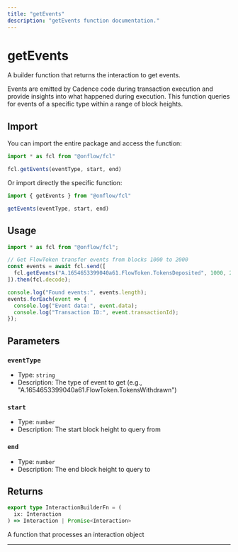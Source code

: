 ```yaml
---
title: "getEvents"
description: "getEvents function documentation."
---
```


<!-- THIS DOCUMENT IS AUTO-GENERATED FROM [onflow/fcl/../sdk/src/build/build-get-events.ts](https://github.com/onflow/fcl-js/tree/master/packages/fcl/../sdk/src/build/build-get-events.ts). DO NOT EDIT MANUALLY -->

# getEvents

A builder function that returns the interaction to get events.

Events are emitted by Cadence code during transaction execution and provide insights into what happened during execution.
This function queries for events of a specific type within a range of block heights.

## Import

You can import the entire package and access the function:

```typescript
import * as fcl from "@onflow/fcl"

fcl.getEvents(eventType, start, end)
```

Or import directly the specific function:

```typescript
import { getEvents } from "@onflow/fcl"

getEvents(eventType, start, end)
```

## Usage

```typescript
import * as fcl from "@onflow/fcl";

// Get FlowToken transfer events from blocks 1000 to 2000
const events = await fcl.send([
  fcl.getEvents("A.1654653399040a61.FlowToken.TokensDeposited", 1000, 2000)
]).then(fcl.decode);

console.log("Found events:", events.length);
events.forEach(event => {
  console.log("Event data:", event.data);
  console.log("Transaction ID:", event.transactionId);
});
```

## Parameters

### `eventType` 


- Type: `string`
- Description: The type of event to get (e.g., "A.1654653399040a61.FlowToken.TokensWithdrawn")

### `start` 


- Type: `number`
- Description: The start block height to query from

### `end` 


- Type: `number`
- Description: The end block height to query to


## Returns

```typescript
export type InteractionBuilderFn = (
  ix: Interaction
) => Interaction | Promise<Interaction>
```


A function that processes an interaction object

---